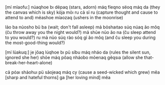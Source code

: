 [mí mỉaofu:]
núaqhoe bı dẻpaq	(stars, adorn)
máq fíeqno sëoq máq da	(they the canvas which is sky)
kỏja mỏı ru cả sỉ ru	(capture thought and cause to attend to and)
mẻashoe míaozaq (ushers in the moonrise)

lảo ba nủosho bũ ba	(wait; don't fall asleep)
mả bỏshaıtao súq núaq ão môq	(ĉu throw away you the night would?)
mả shủe nủo ão na	(ĉu sleep attend to you would?)
ru mả nủo súq rào sóq gỉ ão môq	(and ĉu sleep you during the most-good-thing would?)

[mí lủakuq:]
je jôaq lúqhoe bı pủ sỉbu máq nháo da (rules the silent sun, ignored she her)
shỏe máq pôaq nháobo mỏerıaq gẽqsıa	(allow she that-break-her-heart-alone)

cả póaı shảohuı pü sảojeaq máq cy (cause a seed-wicked which grew)
mêa [sharp and hateful thorns] ga [her loving mind]
mêa
